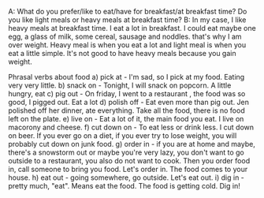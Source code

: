 A: What do you prefer/like to eat/have for breakfast/at breakfast time? Do you like light meals or heavy meals at breakfast time?
B: In my case, I like heavy meals at breakfast time. I eat a lot in breakfast. I could eat maybe one egg, a glass of milk, some cereal, sausage and noddles. that's why I am over weight. Heavy meal is when you eat a lot and light meal is when you eat a little simple. It's not good to have heavy meals because you gain weight.

Phrasal verbs about food
a) pick at - I'm sad, so I pick at my food. Eating very very little. 
b) snack on - Tonight, I will snack on popcorn. A little hungry, eat 
c) pig out - On friday, I went to a restaurant , the food was so good, I pigged out. Eat a lot
d) polish off - Eat even more than pig out. Jen polished off her dinner, ate everything. Take all the food, there is no food left on the plate.
e) live on - Eat a lot of it, the main food you eat. I live on macorony and cheese.
f) cut down on - To eat less or drink less. I cut down on beer. If you ever go on a diet, if you ever try to lose weight, you will probably cut down on junk food.
g) order in - if you are at home and maybe, there's a snowstorm out or maybe you're very lazy, you don't want to go outside to a restaurant, you also do not want to cook. Then you order food in, call someone to bring you food. Let's order in. The food comes to your house.
h) eat out - going somewhere, go outside. Let's eat out.
i) dig in - pretty much, "eat". Means eat the food. The food is getting cold. Dig in!


